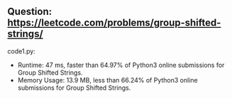 ## Question: https://leetcode.com/problems/group-shifted-strings/

code1.py:
* Runtime: 47 ms, faster than 64.97% of Python3 online submissions for Group Shifted Strings.
* Memory Usage: 13.9 MB, less than 66.24% of Python3 online submissions for Group Shifted Strings.